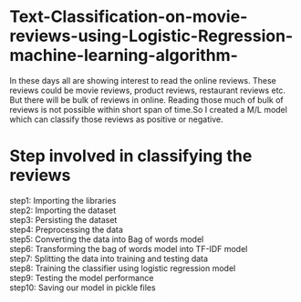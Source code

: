 # Text-Classification-on-movie-reviews-using-Logistic-Regression-machine-learning-algorithm-
In these days all are showing interest to read the online reviews. These reviews could be movie reviews, product reviews, restaurant reviews etc. But there will be bulk of reviews in online. Reading those much of bulk of reviews is not possible within short span of time.So I created a M/L model which can classify those reviews as positive or negative.


# Step involved in classifying the reviews

step1:  Importing the libraries      
step2:  Importing the dataset    
step3:  Persisting the dataset      
step4:  Preprocessing the data      
step5:  Converting the data into Bag of words model    
step6:  Transforming the bag of words model into TF-IDF model    
step7:  Splitting the data into training and testing data     
step8:  Training the classifier using logistic regression model    
step9:  Testing the model performance     
step10: Saving our model in pickle files    
